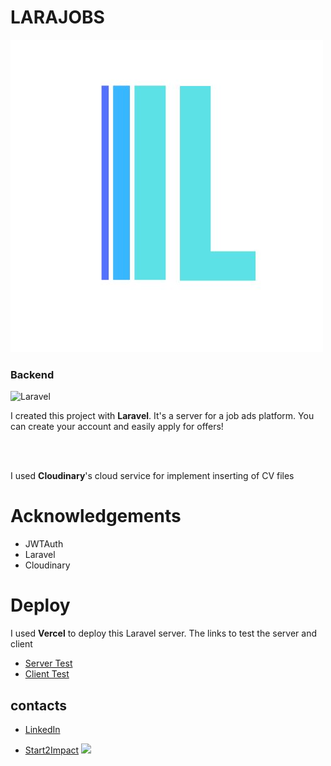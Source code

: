 # LARAJOBS 
![Larajobs](https://github.com/alessflame/larajobs/blob/master/public/larajobs-logo.jpg)


### Backend 
![Laravel](https://laravel.com/img/logotype.min.svg)




I created this project with <b>Laravel</b>.
It's a server for a job ads platform.
You can create your account and easily apply for offers!

<br>
<br>

I used <b>Cloudinary</b>'s cloud service for implement inserting of CV files


# Acknowledgements

- JWTAuth
- Laravel
- Cloudinary

# Deploy

I used <b>Vercel</b> to deploy this Laravel server.
The links to test the server and client

- [Server Test](https://larajobs-alessflame.vercel.app/)
- [Client Test](https://larajobs-react-alessflame.vercel.app/)



## contacts
- [LinkedIn](https://www.linkedin.com/in/francesco-aless) 

- [Start2Impact](https://talent.start2impact.it/profile/francesco-alessi) <img src="https://media.licdn.com/dms/image/C4D0BAQFIIFmsY2N8AA/company-logo_200_200/0/1662538340359?e=2147483647&v=beta&t=3HMmOzu_SPtPOlA2pvS1CGfOJbP-xeBSnc59tgIWhN0" style="width:30px;"/>



